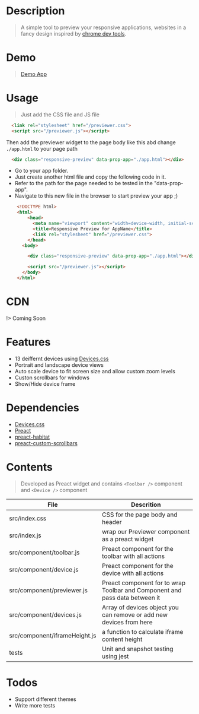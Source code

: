 # Description

> A simple tool to preview your responsive applications, websites in a fancy design inspired by [chrome dev tools](https://developers.google.com/web/tools/chrome-devtools/device-mode/).

# Demo
 > [Demo App](https://responsive-previewer.firebaseapp.com/)

# Usage

> Just add the CSS file and JS file

```html
  <link rel="stylesheet" href="/previewer.css">
  <script src="/previewer.js"></script>
```

Then add the previewer widget to the page body like this abd change `./app.html` to your page path
```html
  <div class="responsive-preview" data-prop-app="./app.html"></div>
```

 - Go to your app folder.
 - Just create another html file and copy the following code in it.
 - Refer to the path for the page needed to be tested in the "data-prop-app".
 - Navigate to this new file in the browser to start preview your app ;)

```html
    <!DOCTYPE html>
    <html>
        <head>
          <meta name="viewport" content="width=device-width, initial-scale=1.0">
          <title>Responsive Preview for AppName</title>
          <link rel="stylesheet" href="/previewer.css">
        </head>
      <body>

        <div class="responsive-preview" data-prop-app="./app.html"></div>

        <script src="/previewer.js"></script>
      </body>
    </html>
```
# CDN

!> Coming Soon
  
# Features

  - 13 deiffernt devices using [Devices.css](https://marvelapp.github.io/devices.css/)
  - Portrait and landscape device views
  - Auto scale device to fit screen size and allow custom zoom levels
  - Custon scrollbars for windows
  - Show/Hide device frame


# Dependencies
  
  - [Devices.css](https://marvelapp.github.io/devices.css/)
  - [Preact](https://preactjs.com/)
  - [preact-habitat](https://github.com/zouhir/preact-habitat)
  - [preact-custom-scrollbars](https://github.com/lucafalasco/preact-custom-scrollbars)

# Contents

  > Developed as Preact widget and contains `<Toolbar />` component and `<Device />` component

| File | Descrition |
| ------ | ------ |
| src/index.css | CSS for the page body and header |
| src/index.js | wrap our Previewer component as a preact widget |
| src/component/toolbar.js | Preact component for the toolbar with all actions |
| src/component/device.js | Preact component for the device with all actions |
| src/component/previewer.js | Preact component for to wrap Toolbar and Component and pass data between it |
| src/component/devices.js | Array of devices object you can remove or add new devices from here |
| src/component/iframeHeight.js | a function to calculate iframe content height |
| tests | Unit and snapshot testing using jest |

# Todos

 - Support different themes 
 - Write more tests